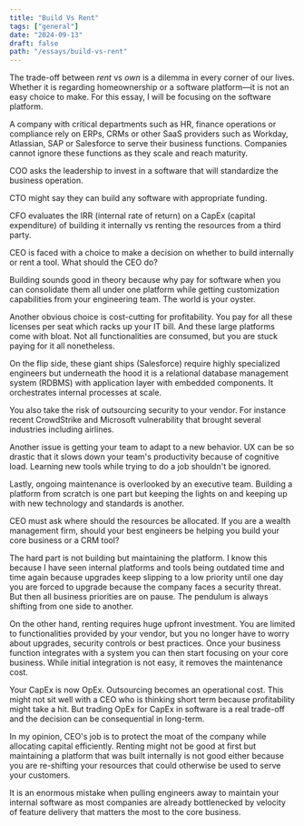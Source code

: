 ```yaml
---
title: "Build Vs Rent"
tags: ["general"]
date: "2024-09-13"
draft: false
path: "/essays/build-vs-rent"
---
```


The trade-off between *rent* vs *own* is a dilemma in every corner of our lives. Whether it is regarding homeownership or a software platform—it is not an easy choice to make. For this essay, I will be focusing on the software platform.

A company with critical departments such as HR, finance operations or compliance rely on ERPs, CRMs or other SaaS providers such as Workday, Atlassian, SAP or Salesforce to serve their business functions. Companies cannot ignore these functions as they scale and reach maturity.

COO asks the leadership to invest in a software that will standardize the business operation. 

CTO might say they can build any software with appropriate funding.

CFO evaluates the IRR (internal rate of return) on a CapEx (capital expenditure) of building it internally vs renting the resources from a third party. 

CEO is faced with a choice to make a decision on whether to build internally or rent a tool. What should the CEO do?

Building sounds good in theory because why pay for software when you can consolidate them all under one platform while getting customization capabilities from your engineering team. The world is your oyster.

Another obvious choice is cost-cutting for profitability. You pay for all these licenses per seat which racks up your IT bill.  And these large platforms come with bloat. Not all functionalities are consumed, but you are stuck paying for it all nonetheless.

On the flip side, these giant ships (Salesforce) require highly specialized engineers but underneath the hood it is a relational database management system (RDBMS) with application layer with embedded components. It orchestrates internal processes at scale.

You also take the risk of outsourcing security to your vendor. For instance recent CrowdStrike and Microsoft vulnerability that brought several industries including airlines.

Another issue is getting your team to adapt to a new behavior. UX can be so drastic that it slows down your team's productivity because of cognitive load. Learning new tools while trying to do a job shouldn't be ignored.

Lastly, ongoing maintenance is overlooked by an executive team. Building a platform from scratch is one part but keeping the lights on and keeping up with new technology and standards is another. 

CEO must ask where should the resources be allocated. If you are a wealth management firm, should your best engineers be helping you build your core business or a CRM tool? 

The hard part is not building but maintaining the platform. I know this because I have seen internal platforms and tools being outdated time and time again because upgrades keep slipping to a low priority until one day you are forced to upgrade because the company faces a security threat. But then all business priorities are on pause. The pendulum is always shifting from one side to another.

On the other hand, renting requires huge upfront investment. You are limited to functionalities provided by your vendor, but you no longer have to worry about upgrades, security controls or best practices. Once your business function integrates with a system you can then start focusing on your core business. While initial integration is not easy, it removes the maintenance cost.

Your CapEx is now OpEx. Outsourcing becomes an operational cost. This might not sit well with a CEO who is thinking short term because profitability might take a hit. But trading OpEx for CapEx in software is a real trade-off and the decision can be consequential in long-term.

In my opinion, CEO's job is to protect the moat of the company while allocating capital efficiently. Renting might not be good at first but maintaining a platform that was built internally is not good either because you are re-shifting your resources that could otherwise be used to serve your customers.

It is an enormous mistake when pulling engineers away to maintain your internal software as most companies are already bottlenecked by velocity of feature delivery that matters the most to the core business.
